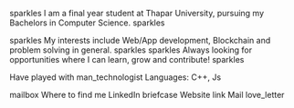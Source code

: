 sparkles I am a final year student at Thapar University, pursuing my Bachelors in Computer Science. sparkles

sparkles My interests include  Web/App development, Blockchain and problem solving in general. sparkles
sparkles Always looking for opportunities where I can learn, grow and contribute! sparkles

Have played with
man_technologist Languages: C++, Js

mailbox Where to find me
LinkedIn briefcase
Website link
Mail love_letter


